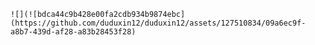     ![](![bdca44c9b428e00fa2cdb934b9874ebc](https://github.com/duduxin12/duduxin12/assets/127510834/09a6ec9f-a8b7-439d-af28-a83b28453f28)
